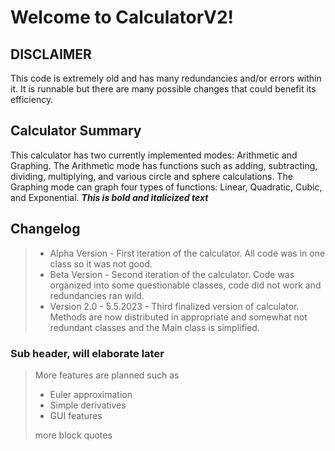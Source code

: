 # Welcome to CalculatorV2!
## DISCLAIMER
This code is extremely old and has many redundancies and/or errors within it. It is runnable but there are many possible changes that could benefit its efficiency.
## Calculator Summary
This calculator has two currently implemented modes: Arithmetic and Graphing. The Arithmetic mode has functions such as adding, subtracting, dividing, multiplying, and various circle and sphere calculations. The Graphing mode can graph four types of functions: Linear, Quadratic, Cubic, and Exponential. 
***This is bold and italicized text***

## Changelog
> - Alpha Version - First iteration of the calculator. All code was in one class so it was not good.
> - Beta Version - Second iteration of the calculator. Code was organized into some questionable classes, code did not work and redundancies ran wild.
> - Version 2.0 - 5.5.2023 - Third finalized version of calculator. Methods are now distributed in appropriate and somewhat not redundant classes and the Main class is simplified.

### Sub header, will elaborate later

> More features are planned such as
> - Euler approximation
> - Simple derivatives
> - GUI features
>
> more block quotes

